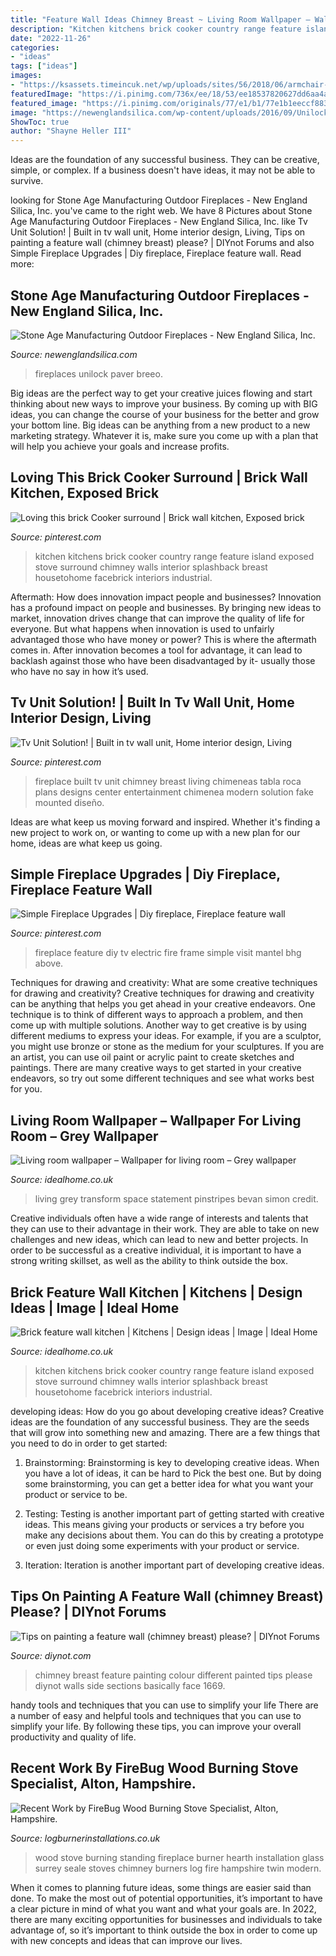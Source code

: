```yaml
---
title: "Feature Wall Ideas Chimney Breast ~ Living Room Wallpaper – Wallpaper For Living Room – Grey Wallpaper"
description: "Kitchen kitchens brick cooker country range feature island exposed stove surround chimney walls interior splashback breast housetohome facebrick interiors industrial"
date: "2022-11-26"
categories:
- "ideas"
tags: ["ideas"]
images:
- "https://ksassets.timeincuk.net/wp/uploads/sites/56/2018/06/armchair-with-lamp.jpg"
featuredImage: "https://i.pinimg.com/736x/ee/18/53/ee18537820627dd6aa4a16bfc98767c0--fireplace-feature-wall-tv-fireplace.jpg"
featured_image: "https://i.pinimg.com/originals/77/e1/b1/77e1b1eeccf88302c3e1d4b0369cab6d.jpg"
image: "https://newenglandsilica.com/wp-content/uploads/2016/09/Unilock-Brussels-Dimensional-Fireplace-with-Umbriano-Paver-and-Ledgestone-seat-wall.jpg"
ShowToc: true
author: "Shayne Heller III"
---
```



Ideas are the foundation of any successful business. They can be creative, simple, or complex. If a business doesn't have ideas, it may not be able to survive.

	

		
looking for Stone Age Manufacturing Outdoor Fireplaces - New England Silica, Inc. you've came to the right web. We have 8 Pictures about Stone Age Manufacturing Outdoor Fireplaces - New England Silica, Inc. like Tv Unit Solution! | Built in tv wall unit, Home interior design, Living, Tips on painting a feature wall (chimney breast) please? | DIYnot Forums and also Simple Fireplace Upgrades | Diy fireplace, Fireplace feature wall. Read more:
		
    
## Stone Age Manufacturing Outdoor Fireplaces - New England Silica, Inc.

<img loading=lazy src="https://newenglandsilica.com/wp-content/uploads/2016/09/Unilock-Brussels-Dimensional-Fireplace-with-Umbriano-Paver-and-Ledgestone-seat-wall.jpg" onerror="this.onerror=null;this.src='https://tse1.mm.bing.net/th?id=OIP.NjKPrgQ9krVL02kW9Yu7wAHaE8&amp;pid=15.1';" alt="Stone Age Manufacturing Outdoor Fireplaces - New England Silica, Inc.">

_Source: newenglandsilica.com_

>fireplaces unilock paver breeo. 

	

Big ideas are the perfect way to get your creative juices flowing and start thinking about new ways to improve your business. By coming up with BIG ideas, you can change the course of your business for the better and grow your bottom line. Big ideas can be anything from a new product to a new marketing strategy. Whatever it is, make sure you come up with a plan that will help you achieve your goals and increase profits.

    
## Loving This Brick Cooker Surround | Brick Wall Kitchen, Exposed Brick

<img loading=lazy src="https://i.pinimg.com/736x/06/64/6b/06646bf12fb30a25d130b29678f8145c--country-kitchen-island-country-style-kitchens.jpg" onerror="this.onerror=null;this.src='https://tse2.mm.bing.net/th?id=OIP.nPh0sB90SMsi4K84sAztjQHaHa&amp;pid=15.1';" alt="Loving this brick Cooker surround | Brick wall kitchen, Exposed brick">

_Source: pinterest.com_

>kitchen kitchens brick cooker country range feature island exposed stove surround chimney walls interior splashback breast housetohome facebrick interiors industrial. 

	

Aftermath: How does innovation impact people and businesses?
Innovation has a profound impact on people and businesses. By bringing new ideas to market, innovation drives change that can improve the quality of life for everyone. But what happens when innovation is used to unfairly advantaged those who have money or power? This is where the aftermath comes in. After innovation becomes a tool for advantage, it can lead to backlash against those who have been disadvantaged by it- usually those who have no say in how it’s used.

    
## Tv Unit Solution! | Built In Tv Wall Unit, Home Interior Design, Living

<img loading=lazy src="https://i.pinimg.com/originals/77/e1/b1/77e1b1eeccf88302c3e1d4b0369cab6d.jpg" onerror="this.onerror=null;this.src='https://tse2.mm.bing.net/th?id=OIP.j_AsjUyGfkhwA2CLRYANrAHaJ4&amp;pid=15.1';" alt="Tv Unit Solution! | Built in tv wall unit, Home interior design, Living">

_Source: pinterest.com_

>fireplace built tv unit chimney breast living chimeneas tabla roca plans designs center entertainment chimenea modern solution fake mounted diseño. 

	

Ideas are what keep us moving forward and inspired. Whether it's finding a new project to work on, or wanting to come up with a new plan for our home, ideas are what keep us going.

    
## Simple Fireplace Upgrades | Diy Fireplace, Fireplace Feature Wall

<img loading=lazy src="https://i.pinimg.com/736x/ee/18/53/ee18537820627dd6aa4a16bfc98767c0--fireplace-feature-wall-tv-fireplace.jpg" onerror="this.onerror=null;this.src='https://tse3.mm.bing.net/th?id=OIP.PQlRFR37axBtyiwSRs8w_QHaNK&amp;pid=15.1';" alt="Simple Fireplace Upgrades | Diy fireplace, Fireplace feature wall">

_Source: pinterest.com_

>fireplace feature diy tv electric fire frame simple visit mantel bhg above. 

	

Techniques for drawing and creativity: What are some creative techniques for drawing and creativity?
Creative techniques for drawing and creativity can be anything that helps you get ahead in your creative endeavors. One technique is to think of different ways to approach a problem, and then come up with multiple solutions. Another way to get creative is by using different mediums to express your ideas. For example, if you are a sculptor, you might use bronze or stone as the medium for your sculptures. If you are an artist, you can use oil paint or acrylic paint to create sketches and paintings. There are many creative ways to get started in your creative endeavors, so try out some different techniques and see what works best for you.

    
## Living Room Wallpaper – Wallpaper For Living Room – Grey Wallpaper

<img loading=lazy src="https://ksassets.timeincuk.net/wp/uploads/sites/56/2018/06/armchair-with-lamp.jpg" onerror="this.onerror=null;this.src='https://tse1.mm.bing.net/th?id=OIP.dLqV94vTPOhocaDLeKQ9eAHaI5&amp;pid=15.1';" alt="Living room wallpaper – Wallpaper for living room – Grey wallpaper">

_Source: idealhome.co.uk_

>living grey transform space statement pinstripes bevan simon credit. 

	

Creative individuals often have a wide range of interests and talents that they can use to their advantage in their work. They are able to take on new challenges and new ideas, which can lead to new and better projects. In order to be successful as a creative individual, it is important to have a strong writing skillset, as well as the ability to think outside the box.

    
## Brick Feature Wall Kitchen | Kitchens | Design Ideas | Image | Ideal Home

<img loading=lazy src="http://ksassets.timeincuk.net/wp/uploads/sites/56/2011/01/kitchen103.jpg" onerror="this.onerror=null;this.src='https://tse4.mm.bing.net/th?id=OIP.XjKNtM1RM5yyhNueYlolYQHaHa&amp;pid=15.1';" alt="Brick feature wall kitchen | Kitchens | Design ideas | Image | Ideal Home">

_Source: idealhome.co.uk_

>kitchen kitchens brick cooker country range feature island exposed stove surround chimney walls interior splashback breast housetohome facebrick interiors industrial. 

	

developing ideas: How do you go about developing creative ideas?
Creative ideas are the foundation of any successful business. They are the seeds that will grow into something new and amazing. There are a few things that you need to do in order to get started:
1. Brainstorming: Brainstorming is key to developing creative ideas. When you have a lot of ideas, it can be hard to Pick the best one. But by doing some brainstorming, you can get a better idea for what you want your product or service to be.

2. Testing: Testing is another important part of getting started with creative ideas. This means giving your products or services a try before you make any decisions about them. You can do this by creating a prototype or even just doing some experiments with your product or service.

3. Iteration: Iteration is another important part of developing creative ideas.

    
## Tips On Painting A Feature Wall (chimney Breast) Please? | DIYnot Forums

<img loading=lazy src="https://www.diynot.com/diy/attachments/img_1669-jpg.99529/" onerror="this.onerror=null;this.src='https://tse4.mm.bing.net/th?id=OIP.etSPTfmWDJKJCw4gCEZI5AHaFj&amp;pid=15.1';" alt="Tips on painting a feature wall (chimney breast) please? | DIYnot Forums">

_Source: diynot.com_

>chimney breast feature painting colour different painted tips please diynot walls side sections basically face 1669. 

	

handy tools and techniques that you can use to simplify your life
There are a number of easy and helpful tools and techniques that you can use to simplify your life. By following these tips, you can improve your overall productivity and quality of life.

    
## Recent Work By FireBug Wood Burning Stove Specialist, Alton, Hampshire.

<img loading=lazy src="https://logburnerinstallations.co.uk/wp-content/uploads/2018/04/free-standing-wood-stove3204.jpg" onerror="this.onerror=null;this.src='https://tse4.mm.bing.net/th?id=OIP.ef8ddZ_2iplIEndbjT9F-QHaFj&amp;pid=15.1';" alt="Recent Work by FireBug Wood Burning Stove Specialist, Alton, Hampshire.">

_Source: logburnerinstallations.co.uk_

>wood stove burning standing fireplace burner hearth installation glass surrey seale stoves chimney burners log fire hampshire twin modern. 

	

When it comes to planning future ideas, some things are easier said than done. To make the most out of potential opportunities, it’s important to have a clear picture in mind of what you want and what your goals are. In 2022, there are many exciting opportunities for businesses and individuals to take advantage of, so it’s important to think outside the box in order to come up with new concepts and ideas that can improve our lives.

